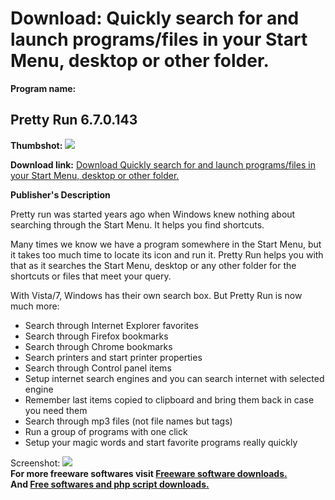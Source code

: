 # Download: Quickly search for and launch programs/files in your Start Menu, desktop or other folder.

**Program name:**

## Pretty Run 6.7.0.143

  
**Thumbshot:** ![](http://www.freewarefiles.com/screenshot/prettyrun6_md.jpg)   
  
**Download link:** [Download Quickly search for and launch programs/files in your Start Menu, desktop or other folder.](http://freesoftwares.boysofts.com/Pretty-Run_program_56974.html)  
  


**Publisher's Description**  
  


Pretty run was started years ago when Windows knew nothing about searching through the Start Menu. It helps you find shortcuts. 

Many times we know we have a program somewhere in the Start Menu, but it takes too much time to locate its icon and run it. Pretty Run helps you with that as it searches the Start Menu, desktop or any other folder for the shortcuts or files that meet your query.

With Vista/7, Windows has their own search box. But Pretty Run is now much more:

  * Search through Internet Explorer favorites 
  * Search through Firefox bookmarks 
  * Search through Chrome bookmarks 
  * Search printers and start printer properties 
  * Search through Control panel items 
  * Setup internet search engines and you can search internet with selected engine 
  * Remember last items copied to clipboard and bring them back in case you need them 
  * Search through mp3 files (not file names but tags) 
  * Run a group of programs with one click 
  * Setup your magic words and start favorite programs really quickly 

  
  
Screenshot: ![](http://www.freewarefiles.com/screenshot/prettyrun6.jpg)   
**For more freeware softwares visit [Freeware software downloads.](http://freesoftwares.boysofts.com/)**   
**And [Free softwares and php script downloads.](http://www.boysofts.com/)**
